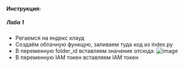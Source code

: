#### Инструкция:

##### Лаба 1
+ Регаемся на яндекс клауд
+ Создаём облачную функцую, заливаем туда код из index.py
+ В переменную folder_id вставляем значение отсюда:
![image](https://github.com/IvanChernomorov/clouds/assets/90576997/530060ec-0065-4dd7-915c-536ef1bfed5f)
+ В переменную IAM токен вставляем IAM токен

